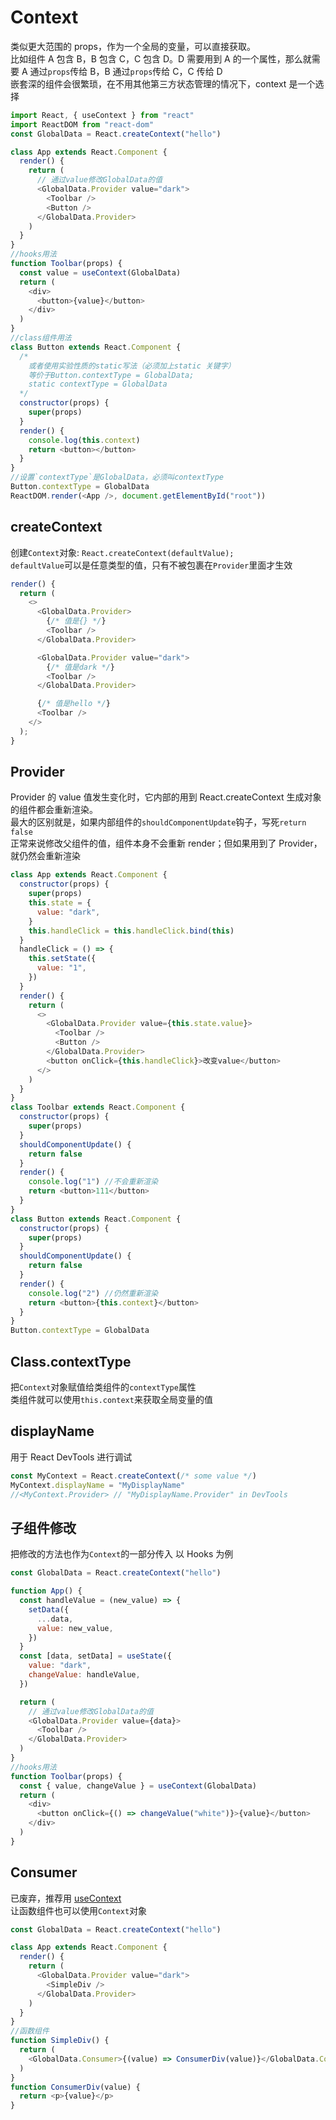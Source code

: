 # Context

类似更大范围的 props，作为一个全局的变量，可以直接获取。  
比如组件 A 包含 B，B 包含 C，C 包含 D。D 需要用到 A 的一个属性，那么就需要 A 通过`props`传给 B，B 通过`props`传给 C，C 传给 D  
嵌套深的组件会很繁琐，在不用其他第三方状态管理的情况下，context 是一个选择

```js
import React, { useContext } from "react"
import ReactDOM from "react-dom"
const GlobalData = React.createContext("hello")

class App extends React.Component {
  render() {
    return (
      // 通过value修改GlobalData的值
      <GlobalData.Provider value="dark">
        <Toolbar />
        <Button />
      </GlobalData.Provider>
    )
  }
}
//hooks用法
function Toolbar(props) {
  const value = useContext(GlobalData)
  return (
    <div>
      <button>{value}</button>
    </div>
  )
}
//class组件用法
class Button extends React.Component {
  /* 
    或者使用实验性质的static写法（必须加上static 关键字）
    等价于Button.contextType = GlobalData;
    static contextType = GlobalData 
  */
  constructor(props) {
    super(props)
  }
  render() {
    console.log(this.context)
    return <button></button>
  }
}
//设置`contextType`是GlobalData，必须叫contextType
Button.contextType = GlobalData
ReactDOM.render(<App />, document.getElementById("root"))
```

## createContext

创建`Context`对象: `React.createContext(defaultValue);`  
`defaultValue`可以是任意类型的值，只有不被包裹在`Provider`里面才生效

```js
render() {
  return (
    <>
      <GlobalData.Provider>
        {/* 值是{} */}
        <Toolbar />
      </GlobalData.Provider>

      <GlobalData.Provider value="dark">
        {/* 值是dark */}
        <Toolbar />
      </GlobalData.Provider>

      {/* 值是hello */}
      <Toolbar />
    </>
  );
}
```

## Provider

Provider 的 value 值发生变化时，它内部的用到 React.createContext 生成对象的组件都会重新渲染。  
最大的区别就是，如果内部组件的`shouldComponentUpdate`钩子，写死`return false`  
正常来说修改父组件的值，组件本身不会重新 render；但如果用到了 Provider，就仍然会重新渲染

```js
class App extends React.Component {
  constructor(props) {
    super(props)
    this.state = {
      value: "dark",
    }
    this.handleClick = this.handleClick.bind(this)
  }
  handleClick = () => {
    this.setState({
      value: "1",
    })
  }
  render() {
    return (
      <>
        <GlobalData.Provider value={this.state.value}>
          <Toolbar />
          <Button />
        </GlobalData.Provider>
        <button onClick={this.handleClick}>改变value</button>
      </>
    )
  }
}
class Toolbar extends React.Component {
  constructor(props) {
    super(props)
  }
  shouldComponentUpdate() {
    return false
  }
  render() {
    console.log("1") //不会重新渲染
    return <button>111</button>
  }
}
class Button extends React.Component {
  constructor(props) {
    super(props)
  }
  shouldComponentUpdate() {
    return false
  }
  render() {
    console.log("2") //仍然重新渲染
    return <button>{this.context}</button>
  }
}
Button.contextType = GlobalData
```

## Class.contextType

把`Context`对象赋值给类组件的`contextType`属性  
类组件就可以使用`this.context`来获取全局变量的值

## displayName

用于 React DevTools 进行调试

```js
const MyContext = React.createContext(/* some value */)
MyContext.displayName = "MyDisplayName"
//<MyContext.Provider> // "MyDisplayName.Provider" in DevTools
```

## 子组件修改

把修改的方法也作为`Context`的一部分传入
以 Hooks 为例

```js
const GlobalData = React.createContext("hello")

function App() {
  const handleValue = (new_value) => {
    setData({
      ...data,
      value: new_value,
    })
  }
  const [data, setData] = useState({
    value: "dark",
    changeValue: handleValue,
  })

  return (
    // 通过value修改GlobalData的值
    <GlobalData.Provider value={data}>
      <Toolbar />
    </GlobalData.Provider>
  )
}
//hooks用法
function Toolbar(props) {
  const { value, changeValue } = useContext(GlobalData)
  return (
    <div>
      <button onClick={() => changeValue("white")}>{value}</button>
    </div>
  )
}
```

## Consumer

已废弃，推荐用 [useContext](#useContext)  
让函数组件也可以使用`Context`对象

```js
const GlobalData = React.createContext("hello")

class App extends React.Component {
  render() {
    return (
      <GlobalData.Provider value="dark">
        <SimpleDiv />
      </GlobalData.Provider>
    )
  }
}
//函数组件
function SimpleDiv() {
  return (
    <GlobalData.Consumer>{(value) => ConsumerDiv(value)}</GlobalData.Consumer>
  )
}
function ConsumerDiv(value) {
  return <p>{value}</p>
}
```
